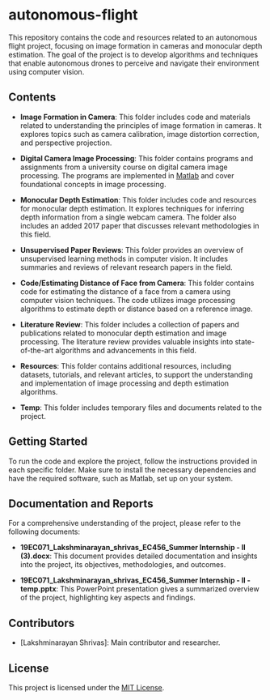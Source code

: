 # autonomous-flight

This repository contains the code and resources related to an autonomous flight project, focusing on image formation in cameras and monocular depth estimation. The goal of the project is to develop algorithms and techniques that enable autonomous drones to perceive and navigate their environment using computer vision.

## Contents

- **Image Formation in Camera**: This folder includes code and materials related to understanding the principles of image formation in cameras. It explores topics such as camera calibration, image distortion correction, and perspective projection.

- **Digital Camera Image Processing**: This folder contains programs and assignments from a university course on digital camera image processing. The programs are implemented in [Matlab](https://www.mathworks.com/products/matlab.html) and cover foundational concepts in image processing.

- **Monocular Depth Estimation**: This folder includes code and resources for monocular depth estimation. It explores techniques for inferring depth information from a single webcam camera. The folder also includes an added 2017 paper that discusses relevant methodologies in this field.

- **Unsupervised Paper Reviews**: This folder provides an overview of unsupervised learning methods in computer vision. It includes summaries and reviews of relevant research papers in the field.

- **Code/Estimating Distance of Face from Camera**: This folder contains code for estimating the distance of a face from a camera using computer vision techniques. The code utilizes image processing algorithms to estimate depth or distance based on a reference image.

- **Literature Review**: This folder includes a collection of papers and publications related to monocular depth estimation and image processing. The literature review provides valuable insights into state-of-the-art algorithms and advancements in this field.

- **Resources**: This folder contains additional resources, including datasets, tutorials, and relevant articles, to support the understanding and implementation of image processing and depth estimation algorithms.

- **Temp**: This folder includes temporary files and documents related to the project.

## Getting Started

To run the code and explore the project, follow the instructions provided in each specific folder. Make sure to install the necessary dependencies and have the required software, such as Matlab, set up on your system.

## Documentation and Reports

For a comprehensive understanding of the project, please refer to the following documents:

- **19EC071_Lakshminarayan_shrivas_EC456_Summer Internship - II (3).docx**: This document provides detailed documentation and insights into the project, its objectives, methodologies, and outcomes.

- **19EC071_Lakshminarayan_shrivas_EC456_Summer Internship - II -temp.pptx**: This PowerPoint presentation gives a summarized overview of the project, highlighting key aspects and findings.

## Contributors

- [Lakshminarayan Shrivas]: Main contributor and researcher.

## License

This project is licensed under the [MIT License](LICENSE).
